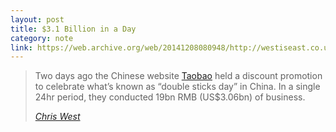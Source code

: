 ```yaml
---
layout: post
title: $3.1 Billion in a Day
category: note
link: https://web.archive.org/web/20141208080948/http://westiseast.co.uk/blog/taobao-sales-19-billion-bonanza/
---
```


<blockquote>
  <p>Two days ago the Chinese website <a href="https://www.taobao.com/">Taobao</a> held a discount promotion to celebrate what’s known as “double sticks day” in China. In a single 24hr period, they conducted 19bn RMB (US$3.06bn) of business.</p>
  <footer>
    <cite><a href="{{ page.link }}">Chris West</a></cite>
  </footer>
</blockquote>
